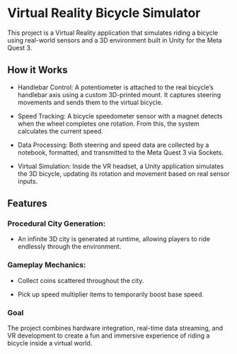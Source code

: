 # Virtual Reality Bicycle Simulator

This project is a Virtual Reality application that simulates riding a bicycle using real-world sensors and a 3D environment built in Unity for the Meta Quest 3.

## How it Works

- Handlebar Control:
A potentiometer is attached to the real bicycle’s handlebar axis using a custom 3D-printed mount. It captures steering movements and sends them to the virtual bicycle.

- Speed Tracking:
A bicycle speedometer sensor with a magnet detects when the wheel completes one rotation. From this, the system calculates the current speed.

- Data Processing:
Both steering and speed data are collected by a notebook, formatted, and transmitted to the Meta Quest 3 via Sockets.

- Virtual Simulation:
Inside the VR headset, a Unity application simulates the 3D bicycle, updating its rotation and movement based on real sensor inputs.

## Features

### Procedural City Generation: 

- An infinite 3D city is generated at runtime, allowing players to ride endlessly through the environment.

### Gameplay Mechanics:

- Collect coins scattered throughout the city.

- Pick up speed multiplier items to temporarily boost base speed.

### Goal

The project combines hardware integration, real-time data streaming, and VR development to create a fun and immersive experience of riding a bicycle inside a virtual world.
